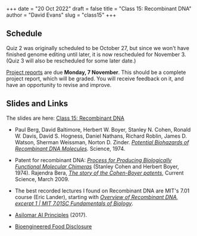 +++
date = "20 Oct 2022"
draft = false
title = "Class 15: Recombinant DNA"
author = "David Evans"
slug = "class15"
+++

## Schedule

Quiz 2 was originally scheduled to be October 27, but since we won't have finished genome editing until later, it is now rescheduled for November 3.  (Quiz 3 will also be rescheduled for some later date.)

[Project reports](/finalproject) are due **Monday, 7 November**. This
    should be a complete project report, which will be graded. You
    will receive feedback on it, and have an opportunity to revise and
    improve.

## Slides and Links

The slides are here: [Class 15: Recombinant DNA](https://www.dropbox.com/s/okdcngnwnz5avqw/csbio-class15.pdf?dl=0)

- Paul Berg, David Baltimore, Herbert W. Boyer, Stanley N. Cohen, Ronald W. Davis, David S. Hogness, Daniel Nathans, Richard Roblin, James D. Watson, Sherman Weissman, Norton D. Zinder. [_Potential Biohazards of Recombinant DNA Molecules_](/docs/berg-biohazards1974.pdf). Science, 1974.

- Patent for recombinant DNA: [_Process for Producing Biologically Functional Molecular Chimeras_](https://patents.google.com/patent/US4237224A/) (Stanley Cohen and Herbert Boyer, 1974). Rajendra Bera, [_The story of the Cohen-Boyer patents_](/docs/cohenboyerpatents.pdf), Current Science, March 2009.

- The best recorded lectures I found on Recombinant DNA are MIT's 7.01 course (Eric Lander), starting with [_Overview of Recombinant DNA, excerpt 1 | MIT 7.01SC Fundamentals of Biology_](https://www.youtube.com/watch?v=uDXH6Uu0ghc).

- [Asilomar AI Principles](https://futureoflife.org/2017/08/11/ai-principles/) (2017).

- [Bioengineered Food Disclosure](https://www.ams.usda.gov/rules-regulations/be)



